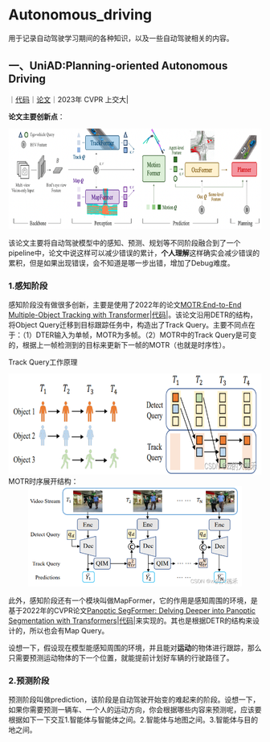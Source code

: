 # Autonomous_driving
用于记录自动驾驶学习期间的各种知识，以及一些自动驾驶相关的内容。

## 一、UniAD:Planning-oriented Autonomous Driving
｜[代码](https://github.com/OpenDriveLab/UniAD)｜[论文](https://openaccess.thecvf.com/content/CVPR2023/papers/Hu_Planning-Oriented_Autonomous_Driving_CVPR_2023_paper.pdf)｜2023年 CVPR 上交大|

**论文主要创新点**：


<div align="center"> <img src="./images/UniAD_pipeline.png" height = 200  /> </div>

  该论文主要将自动驾驶模型中的感知、预测、规划等不同阶段融合到了一个pipeline中，论文中说这样可以减少错误的累计，**个人理解**这样确实会减少错误的累积，但是如果出现错误，会不知道是哪一步出错，增加了Debug难度。

### 1.感知阶段

  感知阶段没有做很多创新，主要是使用了2022年的论文[MOTR:End-to-End Multiple-Object Tracking with Transformer](https://arxiv.org/pdf/2105.03247)|[代码](https://github.com/megvii-research/MOTR)|。该论文沿用DETR的结构，将Object Query迁移到目标跟踪任务中，构造出了Track Query。主要不同点在于：（1）DTER输入为单帧，MOTR为多帧。（2）MOTR中的Track Query是可变的，根据上一帧检测到的目标来更新下一帧的MOTR（也就是时序性）。

Track Query工作原理
<div align="center"> <img src="./images/Track_Query.png" height = 200 /> </div>
MOTR时序展开结构：
<div align="center"> <img src="./images/时序结构.png" height = 200 /> </div>

  此外，感知阶段还有一个模块叫做MapFormer，它的作用是感知周围的环境，是基于2022年的CVPR论文[Panoptic SegFormer: Delving Deeper into Panoptic Segmentation with Transformers](https://openaccess.thecvf.com/content/CVPR2022/papers/Li_Panoptic_SegFormer_Delving_Deeper_Into_Panoptic_Segmentation_With_Transformers_CVPR_2022_paper.pdf)|[代码](https://github.com/zhiqi-li/Panoptic-SegFormer)|来实现的。其也是根据DETR的结构来设计的，所以也会有Map Query。

  设想一下，假设现在模型能感知周围的环境，并且能对**运动**的物体进行跟踪，那么只需要预测运动物体的下一个位置，就能提前计划好车辆的行驶路径了。

### 2.预测阶段

  预测阶段叫做prediction，该阶段是自动驾驶开始变的难起来的阶段。设想一下，如果你需要预测一辆车、一个人的运动方向，你会根据哪些内容来预测呢，应该要根据如下一下交互1.智能体与智能体之间。2.智能体与地图之间。3.智能体与目的地之间。
  

